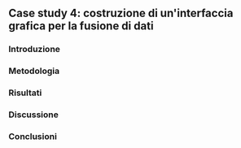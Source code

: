 ## Case study 4: costruzione di un'interfaccia grafica per la fusione di dati

### Introduzione

### Metodologia

### Risultati

### Discussione

### Conclusioni